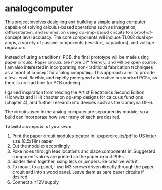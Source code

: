 # analogcomputer
This project involves designing and building a simple analog computer capable of solving calculus-based
operations such as integration, differentiation, and summation using op-amp-based circuits to a proof-of-
concept level accuracy. The core components will include TL082 dual op-amps, a variety of passive
components (resistors, capacitors), and voltage regulators.

Instead of using a traditional PCB, the final prototype will be made using paper circuits. Paper circuits are
more DIY friendly, and will be open source. I am also interested in incorporating non-traditional
fabrication techniques as a proof of concept for analog computing. This approach aims to provide a low-
cost, flexible, and rapidly prototyped alternative to standard PCBs, as there is no lead time for PCB
ordering.

I gained inspiration from reading the Art of Electronics Second Edition (Horowitz and Hill) chapter on
op-amp designs for calculus functions (chapter 4), and further research into devices such as the Comdyna
GP-6.

The circuits used in the analog computer are separated by module, so a build can incorporate how ever many of each are desired.

To build a computer of your own:
  1. Print the paper circuit modules located in ./papercircuits/pdf to US letter size (8.5x11in) paper
  2. Cut the modules accordingly
  3. Poke holes through lead locations and place components in. Suggested component values are printed on the paper circuit PDFs
  4. Solder them together, using legs or jumpers. Be creative with it
  5. To mount to a panel, I use M3 screws driven directly through the paper circuit and into a wood panel. Leave them as bare paper circuits if desired
  6. Connect a ±12V supply
